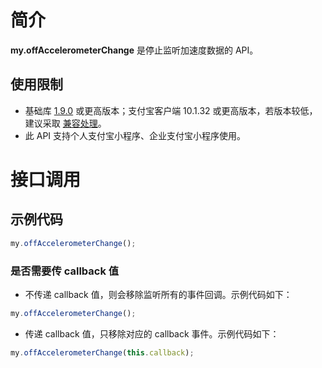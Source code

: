 # 简介

**my.offAccelerometerChange** 是停止监听加速度数据的 API。

## 使用限制

- 基础库 [1.9.0](https://opendocs.alipay.com/mini/framework/lib) 或更高版本；支付宝客户端 10.1.32 或更高版本，若版本较低，建议采取 [兼容处理](https://opendocs.alipay.com/mini/framework/compatibility)。
- 此 API 支持个人支付宝小程序、企业支付宝小程序使用。

# 接口调用

## 示例代码

```javascript
my.offAccelerometerChange();
```

### 是否需要传 callback 值

- 不传递 callback 值，则会移除监听所有的事件回调。示例代码如下：

```javascript
my.offAccelerometerChange();
```

- 传递 callback 值，只移除对应的 callback 事件。示例代码如下：

```javascript
my.offAccelerometerChange(this.callback);
```
